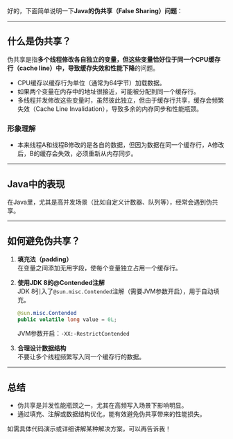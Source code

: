 好的，下面简单说明一下**Java的伪共享（False Sharing）问题**：

---

## 什么是伪共享？

伪共享是指**多个线程修改各自独立的变量，但这些变量恰好位于同一个CPU缓存行（cache line）中，导致缓存失效和性能下降**的问题。

- CPU缓存以缓存行为单位（通常为64字节）加载数据。
- 如果两个变量在内存中的地址很接近，可能被分配到同一个缓存行。
- 多线程并发修改这些变量时，虽然彼此独立，但由于缓存行共享，缓存会频繁失效（Cache Line Invalidation），导致多余的内存同步和性能瓶颈。

### 形象理解
- 本来线程A和线程B修改的是各自的数据，但因为数据在同一个缓存行，A修改后，B的缓存会失效，必须重新从内存同步。

---

## Java中的表现

在Java里，尤其是高并发场景（比如自定义计数器、队列等），经常会遇到伪共享。

---

## 如何避免伪共享？

1. **填充法（padding）**  
   在变量之间添加无用字段，使每个变量独立占用一个缓存行。

2. **使用JDK 8的@Contended注解**  
   JDK 8引入了`@sun.misc.Contended`注解（需要JVM参数开启），用于自动填充。

   ```java
   @sun.misc.Contended
   public volatile long value = 0L;
   ```

   JVM参数开启：`-XX:-RestrictContended`

3. **合理设计数据结构**  
   不要让多个线程频繁写入同一个缓存行的数据。

---

## 总结

- 伪共享是并发性能瓶颈之一，尤其在高频写入场景下影响明显。
- 通过填充、注解或数据结构优化，能有效避免伪共享带来的性能损失。

如需具体代码演示或详细讲解某种解决方案，可以再告诉我！